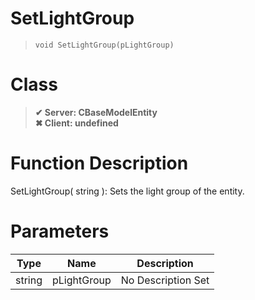# SetLightGroup
> `void SetLightGroup(pLightGroup)`
# Class
> __✔ Server: CBaseModelEntity__  
> __✖ Client: undefined__  
# Function Description
SetLightGroup( string ): Sets the light group of the entity.
# Parameters
Type|Name|Description
--|--|--
string|pLightGroup|No Description Set
